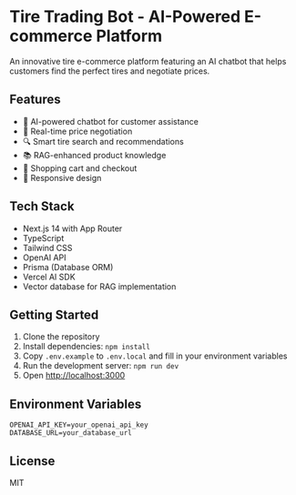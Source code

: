 # Tire Trading Bot - AI-Powered E-commerce Platform

An innovative tire e-commerce platform featuring an AI chatbot that helps customers find the perfect tires and negotiate prices.

## Features

- 🤖 AI-powered chatbot for customer assistance
- 💬 Real-time price negotiation
- 🔍 Smart tire search and recommendations
- 📚 RAG-enhanced product knowledge
- 🛒 Shopping cart and checkout
- 📱 Responsive design

## Tech Stack

- Next.js 14 with App Router
- TypeScript
- Tailwind CSS
- OpenAI API
- Prisma (Database ORM)
- Vercel AI SDK
- Vector database for RAG implementation

## Getting Started

1. Clone the repository
2. Install dependencies: `npm install`
3. Copy `.env.example` to `.env.local` and fill in your environment variables
4. Run the development server: `npm run dev`
5. Open [http://localhost:3000](http://localhost:3000)

## Environment Variables

```
OPENAI_API_KEY=your_openai_api_key
DATABASE_URL=your_database_url
```

## License

MIT
